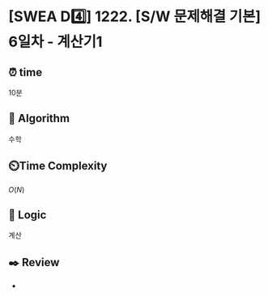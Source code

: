 # [SWEA D4️⃣] 1222. [S/W 문제해결 기본] 6일차 - 계산기1
 
## ⏰  **time**

10분

## :pushpin: **Algorithm**

수학

## ⏲️**Time Complexity**

$O(N)$

## :round_pushpin: **Logic**

계산

## :black_nib: **Review**
- 
